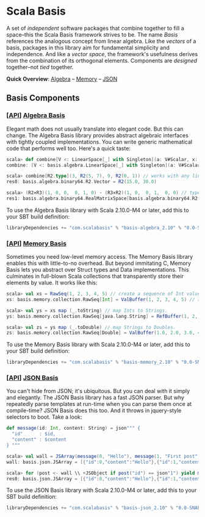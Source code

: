 # Scala Basis

A set of _independent_ software packages that combine together to fill a space–this the Scala Basis framework strives to be. The name _Basis_ references the analogous concept from linear algebra. Like the _vectors_ of a basis, packages in this library aim for fundamental simplicity and independence. And like a _vector space_, the framework's usefulness derives from the combination of its orthogonal elements. Components are _designed_ together–not _tied_ together.

**Quick Overview**: [Algebra](#Algebra) – [Memory](#Memory) – [JSON](#JSON)

## Basis Components

### <a name="Algebra"/>\[[API](http://scalabasis.github.com/latest/api/#basis.algebra.package)\] [Algebra Basis](https://github.com/scalabasis/basis/wiki/Algebra-Basis)

Elegant math does not usually translate into elegant code. But this can change. The Algebra Basis library provides abstract algebraic interfaces with tightly coupled implementations. You can write generic mathematical code that performs well too. Here's a quick taste:

```scala
scala> def combine[V <: LinearSpace[_] with Singleton](a: V#Scalar, x: V#Vector, b: V#Scalar, y: V#Vector): V#Vector = a *: x + b *: y
combine: [V <: basis.algebra.LinearSpace[_] with Singleton](a: V#Scalar, x: V#Vector, b: V#Scalar, y: V#Vector)V#Vector

scala> combine[R2.type](3, R2(5, 7), 9, R2(0, 1)) // works with any linear space
res0: basis.algebra.binary64.R2.Vector = R2(15.0, 30.0)

scala> (R2⨯R3)(1, 0, 0,  0, 1, 0) ⋅ (R3⨯R2)(1, 0,  0, 1,  0, 0) // type safe, generic matrix composition
res1: basis.algebra.binary64.RealMatrixSpace[basis.algebra.binary64.R2.type,basis.algebra.binary64.R2.type]#Matrix = R2x2(1.0, 0.0,  0.0, 1.0)
```

To use the Algebra Basis library with Scala 2.10.0-M4 or later, add this to your SBT build definition:

```scala
libraryDependencies += "com.scalabasis" % "basis-algebra_2.10" % "0.0-SNAPSHOT"
```

### <a name="Memory"/>\[[API](http://scalabasis.github.com/latest/api/#basis.memory.package)\] [Memory Basis](https://github.com/scalabasis/basis/wiki/Memory-Basis)

Sometimes you need low-level memory access. The Memory Basis library enables this with little-to-no overhead. But beyond immitating C, Memory Basis lets you abstract over Struct types and Data implementations. This culminates in full-blown Scala collections that transparently store their elements by value. It works like this:

```scala
scala> val xs = RawSeq(1, 2, 3, 4, 5) // create a sequence of Int values.
xs: basis.memory.collection.RawSeq[Int] = ValBuffer(1, 2, 3, 4, 5) // stored by-value.

scala> val ys = xs map (_.toString) // map Ints to Strings.
ys: basis.memory.collection.RawSeq[java.lang.String] = RefBuffer(1, 2, 3, 4, 5) // stored by reference.

scala> val zs = ys map (_.toDouble) // map Strings to Doubles.
zs: basis.memory.collection.RawSeq[Double] = ValBuffer(1.0, 2.0, 3.0, 4.0, 5.0) // stored by value again.
```

To use the Memory Basis library with Scala 2.10.0-M4 or later, add this to your SBT build definition:

```scala
libraryDependencies += "com.scalabasis" % "basis-memory_2.10" % "0.0-SNAPSHOT"
```

### <a name="JSON"/>\[[API](http://scalabasis.github.com/latest/api/#basis.json.package)\] [JSON Basis](https://github.com/scalabasis/basis/wiki/JSON-Basis)

You can't hide from JSON; it's ubiquitous. But you can deal with it simply and elegantly. The JSON Basis library has a fast JSON parser. But why repeatedly parse templates at run-time when you can parse them once at compile-time? JSON Basis does this too. And it throws in jquery-style selectors to boot. Take a look:

```scala
def message(id: Int, content: String) = json""" {
  "id"      : $id,
  "content" : $content
} """
```

```scala
scala> val wall = JSArray(message(0, "Hello"), message(1, "First post"))
wall: basis.json.JSArray = [{"id":0,"content":"Hello"},{"id":1,"content":"First post"}]

scala> for (post <- wall \\ +JSObject if post("id") == json"1") yield message(1, "[$redacted]\n")
res0: basis.json.JSArray = [{"id":0,"content":"Hello"},{"id":1,"content":"[$redacted]\n"}]
```

To use the JSON Basis library with Scala 2.10.0-M4 or later, add this to your SBT build definition:

```scala
libraryDependencies += "com.scalabasis" % "basis-json_2.10" % "0.0-SNAPSHOT"
```
